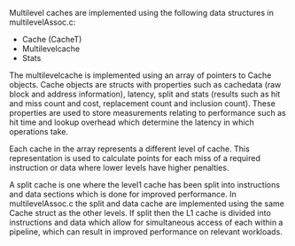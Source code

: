 Multilevel caches are implemented using the following data structures in
multilevelAssoc.c: 
* Cache (CacheT)
* Multilevelcache
* Stats

The multilevelcache is implemented using an array of pointers to Cache objects. Cache objects are structs with properties such as cachedata (raw block and address information), latency, split and stats (results such as hit and miss count and cost, replacement count and inclusion count). These properties are used to store measurements relating to performance such as hit time and lookup overhead which determine the latency in which operations take.

Each cache in the array represents a different level of cache. This
representation is used to calculate points for each miss of a required
instruction or data where lower levels have higher penalties. 

A split cache is one where the level1 cache has been split into instructions and
data sections which is done for improved performance. In multilevelAssoc.c the
split and data cache are implemented using the same Cache struct as the other
levels. If split then the L1 cache is divided into instructions and data which
allow for simultaneous access of each within a pipeline, which can result in
improved performance on relevant workloads.
